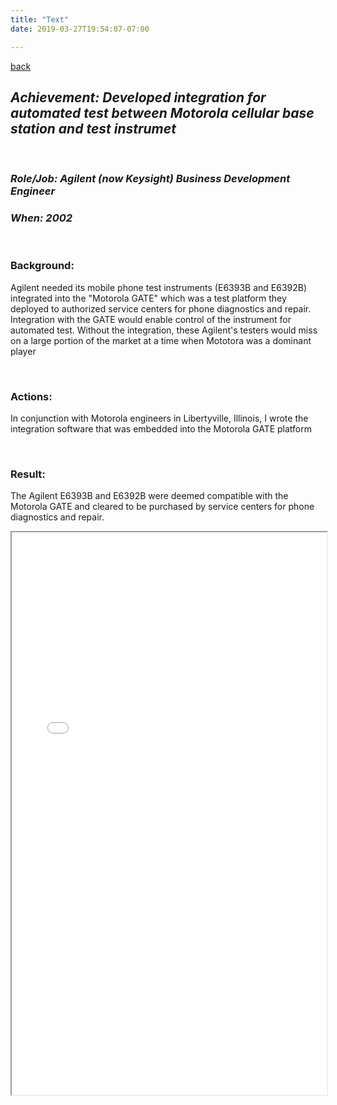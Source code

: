 ```yaml
---
title: "Text"
date: 2019-03-27T19:54:07-07:00

---
```

[back](/resume)
## ***Achievement: Developed integration for automated test between Motorola cellular base  station and test instrumet*** 
<p><br/></p>

### ***Role/Job: Agilent (now Keysight) Business Development Engineer***
### ***When: 2002***
<p><br/></p>
  
### Background:
Agilent needed its mobile phone test instruments (E6393B and E6392B) integrated into the "Motorola GATE" which was a test platform they deployed to authorized service  centers for phone diagnostics and repair. Integration with the GATE would enable control of the instrument for automated test. Without the integration, these Agilent's testers would miss on a large portion of the market at a time when Mototora was a dominant player   <p><br/></p>

### Actions:
In conjunction with Motorola engineers in Libertyville, Illinois, I wrote the integration software that was embedded into the Motorola GATE platform<p><br/></p>

### Result:
The Agilent E6393B and E6392B were deemed compatible with the Motorola GATE and cleared to be purchased by service centers for phone diagnostics and repair.

<!--
![El Gato](/img/ElGato.png)

![LMF](/img/MotoLMFElGato.png)
-->

<iframe src="/img/5988-7144EN.pdf" width="100%" height="900px">

<center> <img src="/img/ElGato.png" alt="El Gato"
	title="Agilent El Gato"  width="500" /> </center>


<center><img src="/img/motolmf.png" alt="Motorola LMF"
	title="Motorola LMF" width="700"  /></center>

[Back to resume](/resume) 